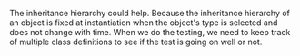 The inheritance hierarchy could help.
Because the inheritance hierarchy of an object is fixed at instantiation when the object's type is selected and does not change with time. When we do the testing, we need to keep track of multiple class definitions to see if the test is going on well or not.
